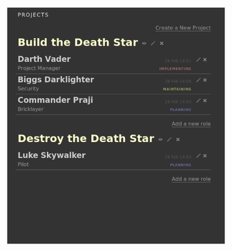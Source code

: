 ![Project Manager](https://github.com/alxers/project_manager/blob/master/public/images/screenshot.png)
